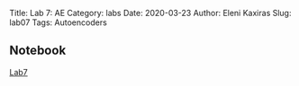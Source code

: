 Title: Lab 7: AE
Category: labs
Date: 2020-03-23
Author: Eleni Kaxiras
Slug: lab07
Tags: Autoencoders


## Notebook
[Lab7]({filename}notebook/cs109b_lab07_AE_2020.ipynb)
